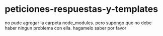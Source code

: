 # peticiones-respuestas-y-templates
no pude agregar la carpeta node_modules. pero supongo que no debe haber ningun problema con ella. hagamelo saber por favor
